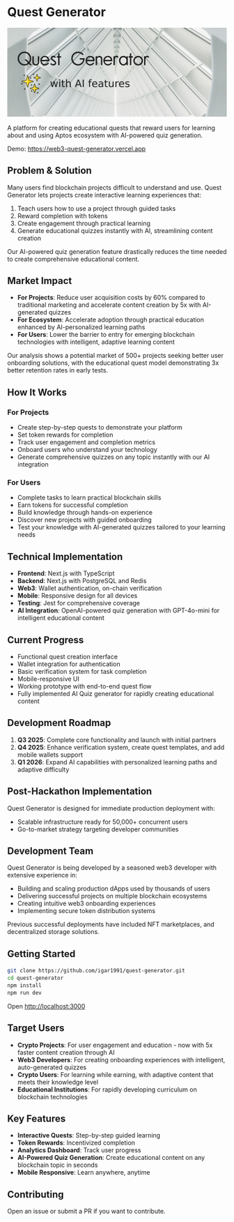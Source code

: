 # Quest Generator

![Quest Generator Banner](/public/banner.jpg)

A platform for creating educational quests that reward users for learning about and using Aptos ecosystem with AI-powered quiz generation.

Demo: https://web3-quest-generator.vercel.app

## Problem & Solution

Many users find blockchain projects difficult to understand and use. Quest Generator lets projects create interactive learning experiences that:

1. Teach users how to use a project through guided tasks
2. Reward completion with tokens
3. Create engagement through practical learning
4. Generate educational quizzes instantly with AI, streamlining content creation

Our AI-powered quiz generation feature drastically reduces the time needed to create comprehensive educational content.

## Market Impact

- **For Projects**: Reduce user acquisition costs by 60% compared to traditional marketing and accelerate content creation by 5x with AI-generated quizzes
- **For Ecosystem**: Accelerate adoption through practical education enhanced by AI-personalized learning paths
- **For Users**: Lower the barrier to entry for emerging blockchain technologies with intelligent, adaptive learning content

Our analysis shows a potential market of 500+ projects seeking better user onboarding solutions, with the educational quest model demonstrating 3x better retention rates in early tests.

## How It Works

### For Projects

- Create step-by-step quests to demonstrate your platform
- Set token rewards for completion
- Track user engagement and completion metrics
- Onboard users who understand your technology
- Generate comprehensive quizzes on any topic instantly with our AI integration

### For Users

- Complete tasks to learn practical blockchain skills
- Earn tokens for successful completion
- Build knowledge through hands-on experience
- Discover new projects with guided onboarding
- Test your knowledge with AI-generated quizzes tailored to your learning needs

## Technical Implementation

- **Frontend**: Next.js with TypeScript
- **Backend**: Next.js with PostgreSQL and Redis
- **Web3**: Wallet authentication, on-chain verification
- **Mobile**: Responsive design for all devices
- **Testing**: Jest for comprehensive coverage
- **AI Integration**: OpenAI-powered quiz generation with GPT-4o-mini for intelligent educational content

## Current Progress

- Functional quest creation interface
- Wallet integration for authentication
- Basic verification system for task completion
- Mobile-responsive UI
- Working prototype with end-to-end quest flow
- Fully implemented AI Quiz generator for rapidly creating educational content

## Development Roadmap

1. **Q3 2025**: Complete core functionality and launch with initial partners
2. **Q4 2025**: Enhance verification system, create quest templates, and add mobile wallets support
3. **Q1 2026**: Expand AI capabilities with personalized learning paths and adaptive difficulty

## Post-Hackathon Implementation

Quest Generator is designed for immediate production deployment with:

- Scalable infrastructure ready for 50,000+ concurrent users
- Go-to-market strategy targeting developer communities

## Development Team

Quest Generator is being developed by a seasoned web3 developer with extensive experience in:

- Building and scaling production dApps used by thousands of users
- Delivering successful projects on multiple blockchain ecosystems
- Creating intuitive web3 onboarding experiences
- Implementing secure token distribution systems

Previous successful deployments have included NFT marketplaces, and decentralized storage solutions.

## Getting Started

```bash
git clone https://github.com/igar1991/quest-generator.git
cd quest-generator
npm install
npm run dev
```

Open [http://localhost:3000](http://localhost:3000)

## Target Users

- **Crypto Projects**: For user engagement and education - now with 5x faster content creation through AI
- **Web3 Developers**: For creating onboarding experiences with intelligent, auto-generated quizzes
- **Crypto Users**: For learning while earning, with adaptive content that meets their knowledge level
- **Educational Institutions**: For rapidly developing curriculum on blockchain technologies

## Key Features

- **Interactive Quests**: Step-by-step guided learning
- **Token Rewards**: Incentivized completion
- **Analytics Dashboard**: Track user progress
- **AI-Powered Quiz Generation**: Create educational content on any blockchain topic in seconds
- **Mobile Responsive**: Learn anywhere, anytime

## Contributing

Open an issue or submit a PR if you want to contribute.
